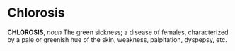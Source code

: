 # Chlorosis

**CHLOROSIS**, _noun_ The green sickness; a disease of females, characterized by a pale or greenish hue of the skin, weakness, palpitation, dyspepsy, etc.